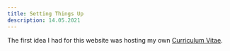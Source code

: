 ```yaml
---
title: Setting Things Up
description: 14.05.2021
---
```

The first idea I had for this website was hosting my own [Curriculum Vitae](https://bastian-kroeger.tech/curriculum-vitae).  

